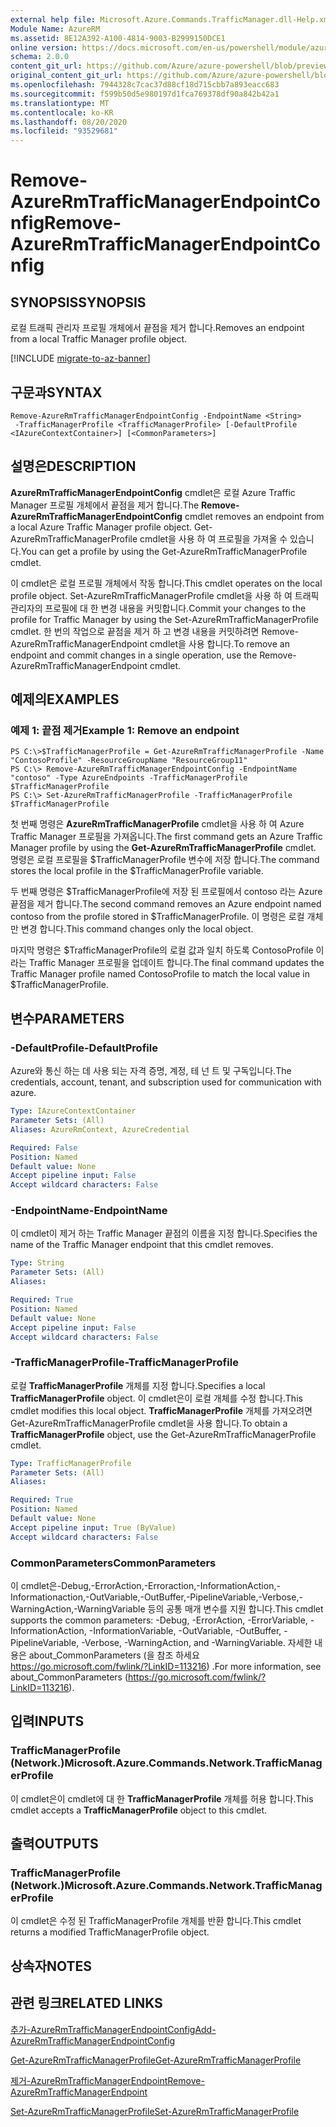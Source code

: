 ```yaml
---
external help file: Microsoft.Azure.Commands.TrafficManager.dll-Help.xml
Module Name: AzureRM
ms.assetid: 8E12A392-A100-4814-9003-B2999150DCE1
online version: https://docs.microsoft.com/en-us/powershell/module/azurerm.trafficmanager/remove-azurermtrafficmanagerendpointconfig
schema: 2.0.0
content_git_url: https://github.com/Azure/azure-powershell/blob/preview/src/ResourceManager/TrafficManager/Commands.TrafficManager2/help/Remove-AzureRmTrafficManagerEndpointConfig.md
original_content_git_url: https://github.com/Azure/azure-powershell/blob/preview/src/ResourceManager/TrafficManager/Commands.TrafficManager2/help/Remove-AzureRmTrafficManagerEndpointConfig.md
ms.openlocfilehash: 7944328c7cac37d88cf18d715cbb7a893eacc683
ms.sourcegitcommit: f599b50d5e980197d1fca769378df90a842b42a1
ms.translationtype: MT
ms.contentlocale: ko-KR
ms.lasthandoff: 08/20/2020
ms.locfileid: "93529681"
---
```

# <span data-ttu-id="c6f7f-101">Remove-AzureRmTrafficManagerEndpointConfig</span><span class="sxs-lookup"><span data-stu-id="c6f7f-101">Remove-AzureRmTrafficManagerEndpointConfig</span></span>

## <span data-ttu-id="c6f7f-102">SYNOPSIS</span><span class="sxs-lookup"><span data-stu-id="c6f7f-102">SYNOPSIS</span></span>
<span data-ttu-id="c6f7f-103">로컬 트래픽 관리자 프로필 개체에서 끝점을 제거 합니다.</span><span class="sxs-lookup"><span data-stu-id="c6f7f-103">Removes an endpoint from a local Traffic Manager profile object.</span></span>

[!INCLUDE [migrate-to-az-banner](../../includes/migrate-to-az-banner.md)]

## <span data-ttu-id="c6f7f-104">구문과</span><span class="sxs-lookup"><span data-stu-id="c6f7f-104">SYNTAX</span></span>

```
Remove-AzureRmTrafficManagerEndpointConfig -EndpointName <String>
 -TrafficManagerProfile <TrafficManagerProfile> [-DefaultProfile <IAzureContextContainer>] [<CommonParameters>]
```

## <span data-ttu-id="c6f7f-105">설명은</span><span class="sxs-lookup"><span data-stu-id="c6f7f-105">DESCRIPTION</span></span>
<span data-ttu-id="c6f7f-106">**AzureRmTrafficManagerEndpointConfig** cmdlet은 로컬 Azure Traffic Manager 프로필 개체에서 끝점을 제거 합니다.</span><span class="sxs-lookup"><span data-stu-id="c6f7f-106">The **Remove-AzureRmTrafficManagerEndpointConfig** cmdlet removes an endpoint from a local Azure Traffic Manager profile object.</span></span>
<span data-ttu-id="c6f7f-107">Get-AzureRmTrafficManagerProfile cmdlet을 사용 하 여 프로필을 가져올 수 있습니다.</span><span class="sxs-lookup"><span data-stu-id="c6f7f-107">You can get a profile by using the Get-AzureRmTrafficManagerProfile cmdlet.</span></span>

<span data-ttu-id="c6f7f-108">이 cmdlet은 로컬 프로필 개체에서 작동 합니다.</span><span class="sxs-lookup"><span data-stu-id="c6f7f-108">This cmdlet operates on the local profile object.</span></span>
<span data-ttu-id="c6f7f-109">Set-AzureRmTrafficManagerProfile cmdlet을 사용 하 여 트래픽 관리자의 프로필에 대 한 변경 내용을 커밋합니다.</span><span class="sxs-lookup"><span data-stu-id="c6f7f-109">Commit your changes to the profile for Traffic Manager by using the Set-AzureRmTrafficManagerProfile cmdlet.</span></span>
<span data-ttu-id="c6f7f-110">한 번의 작업으로 끝점을 제거 하 고 변경 내용을 커밋하려면 Remove-AzureRmTrafficManagerEndpoint cmdlet을 사용 합니다.</span><span class="sxs-lookup"><span data-stu-id="c6f7f-110">To remove an endpoint and commit changes in a single operation, use the Remove-AzureRmTrafficManagerEndpoint cmdlet.</span></span>

## <span data-ttu-id="c6f7f-111">예제의</span><span class="sxs-lookup"><span data-stu-id="c6f7f-111">EXAMPLES</span></span>

### <span data-ttu-id="c6f7f-112">예제 1: 끝점 제거</span><span class="sxs-lookup"><span data-stu-id="c6f7f-112">Example 1: Remove an endpoint</span></span>
```
PS C:\>$TrafficManagerProfile = Get-AzureRmTrafficManagerProfile -Name "ContosoProfile" -ResourceGroupName "ResourceGroup11"
PS C:\> Remove-AzureRmTrafficManagerEndpointConfig -EndpointName "contoso" -Type AzureEndpoints -TrafficManagerProfile $TrafficManagerProfile 
PS C:\> Set-AzureRmTrafficManagerProfile -TrafficManagerProfile $TrafficManagerProfile
```

<span data-ttu-id="c6f7f-113">첫 번째 명령은 **AzureRmTrafficManagerProfile** cmdlet을 사용 하 여 Azure Traffic Manager 프로필을 가져옵니다.</span><span class="sxs-lookup"><span data-stu-id="c6f7f-113">The first command gets an Azure Traffic Manager profile by using the **Get-AzureRmTrafficManagerProfile** cmdlet.</span></span>
<span data-ttu-id="c6f7f-114">명령은 로컬 프로필을 $TrafficManagerProfile 변수에 저장 합니다.</span><span class="sxs-lookup"><span data-stu-id="c6f7f-114">The command stores the local profile in the $TrafficManagerProfile variable.</span></span>

<span data-ttu-id="c6f7f-115">두 번째 명령은 $TrafficManagerProfile에 저장 된 프로필에서 contoso 라는 Azure 끝점을 제거 합니다.</span><span class="sxs-lookup"><span data-stu-id="c6f7f-115">The second command removes an Azure endpoint named contoso from the profile stored in $TrafficManagerProfile.</span></span>
<span data-ttu-id="c6f7f-116">이 명령은 로컬 개체만 변경 합니다.</span><span class="sxs-lookup"><span data-stu-id="c6f7f-116">This command changes only the local object.</span></span>

<span data-ttu-id="c6f7f-117">마지막 명령은 $TrafficManagerProfile의 로컬 값과 일치 하도록 ContosoProfile 이라는 Traffic Manager 프로필을 업데이트 합니다.</span><span class="sxs-lookup"><span data-stu-id="c6f7f-117">The final command updates the Traffic Manager profile named ContosoProfile to match the local value in $TrafficManagerProfile.</span></span>

## <span data-ttu-id="c6f7f-118">변수</span><span class="sxs-lookup"><span data-stu-id="c6f7f-118">PARAMETERS</span></span>

### <span data-ttu-id="c6f7f-119">-DefaultProfile</span><span class="sxs-lookup"><span data-stu-id="c6f7f-119">-DefaultProfile</span></span>
<span data-ttu-id="c6f7f-120">Azure와 통신 하는 데 사용 되는 자격 증명, 계정, 테 넌 트 및 구독입니다.</span><span class="sxs-lookup"><span data-stu-id="c6f7f-120">The credentials, account, tenant, and subscription used for communication with azure.</span></span>

```yaml
Type: IAzureContextContainer
Parameter Sets: (All)
Aliases: AzureRmContext, AzureCredential

Required: False
Position: Named
Default value: None
Accept pipeline input: False
Accept wildcard characters: False
```

### <span data-ttu-id="c6f7f-121">-EndpointName</span><span class="sxs-lookup"><span data-stu-id="c6f7f-121">-EndpointName</span></span>
<span data-ttu-id="c6f7f-122">이 cmdlet이 제거 하는 Traffic Manager 끝점의 이름을 지정 합니다.</span><span class="sxs-lookup"><span data-stu-id="c6f7f-122">Specifies the name of the Traffic Manager endpoint that this cmdlet removes.</span></span>

```yaml
Type: String
Parameter Sets: (All)
Aliases: 

Required: True
Position: Named
Default value: None
Accept pipeline input: False
Accept wildcard characters: False
```

### <span data-ttu-id="c6f7f-123">-TrafficManagerProfile</span><span class="sxs-lookup"><span data-stu-id="c6f7f-123">-TrafficManagerProfile</span></span>
<span data-ttu-id="c6f7f-124">로컬 **TrafficManagerProfile** 개체를 지정 합니다.</span><span class="sxs-lookup"><span data-stu-id="c6f7f-124">Specifies a local **TrafficManagerProfile** object.</span></span>
<span data-ttu-id="c6f7f-125">이 cmdlet은이 로컬 개체를 수정 합니다.</span><span class="sxs-lookup"><span data-stu-id="c6f7f-125">This cmdlet modifies this local object.</span></span>
<span data-ttu-id="c6f7f-126">**TrafficManagerProfile** 개체를 가져오려면 Get-AzureRmTrafficManagerProfile cmdlet을 사용 합니다.</span><span class="sxs-lookup"><span data-stu-id="c6f7f-126">To obtain a **TrafficManagerProfile** object, use the Get-AzureRmTrafficManagerProfile cmdlet.</span></span>

```yaml
Type: TrafficManagerProfile
Parameter Sets: (All)
Aliases: 

Required: True
Position: Named
Default value: None
Accept pipeline input: True (ByValue)
Accept wildcard characters: False
```

### <span data-ttu-id="c6f7f-127">CommonParameters</span><span class="sxs-lookup"><span data-stu-id="c6f7f-127">CommonParameters</span></span>
<span data-ttu-id="c6f7f-128">이 cmdlet은-Debug,-ErrorAction,-Erroraction,-InformationAction,-Informationaction,-OutVariable,-OutBuffer,-PipelineVariable,-Verbose,-WarningAction,-WarningVariable 등의 공통 매개 변수를 지원 합니다.</span><span class="sxs-lookup"><span data-stu-id="c6f7f-128">This cmdlet supports the common parameters: -Debug, -ErrorAction, -ErrorVariable, -InformationAction, -InformationVariable, -OutVariable, -OutBuffer, -PipelineVariable, -Verbose, -WarningAction, and -WarningVariable.</span></span> <span data-ttu-id="c6f7f-129">자세한 내용은 about_CommonParameters (을 참조 하세요 https://go.microsoft.com/fwlink/?LinkID=113216) .</span><span class="sxs-lookup"><span data-stu-id="c6f7f-129">For more information, see about_CommonParameters (https://go.microsoft.com/fwlink/?LinkID=113216).</span></span>

## <span data-ttu-id="c6f7f-130">입력</span><span class="sxs-lookup"><span data-stu-id="c6f7f-130">INPUTS</span></span>

### <span data-ttu-id="c6f7f-131">TrafficManagerProfile (Network.)</span><span class="sxs-lookup"><span data-stu-id="c6f7f-131">Microsoft.Azure.Commands.Network.TrafficManagerProfile</span></span>
<span data-ttu-id="c6f7f-132">이 cmdlet은이 cmdlet에 대 한 **TrafficManagerProfile** 개체를 허용 합니다.</span><span class="sxs-lookup"><span data-stu-id="c6f7f-132">This cmdlet accepts a **TrafficManagerProfile** object to this cmdlet.</span></span>

## <span data-ttu-id="c6f7f-133">출력</span><span class="sxs-lookup"><span data-stu-id="c6f7f-133">OUTPUTS</span></span>

### <span data-ttu-id="c6f7f-134">TrafficManagerProfile (Network.)</span><span class="sxs-lookup"><span data-stu-id="c6f7f-134">Microsoft.Azure.Commands.Network.TrafficManagerProfile</span></span>
<span data-ttu-id="c6f7f-135">이 cmdlet은 수정 된 TrafficManagerProfile 개체를 반환 합니다.</span><span class="sxs-lookup"><span data-stu-id="c6f7f-135">This cmdlet returns a modified TrafficManagerProfile object.</span></span>

## <span data-ttu-id="c6f7f-136">상속자</span><span class="sxs-lookup"><span data-stu-id="c6f7f-136">NOTES</span></span>

## <span data-ttu-id="c6f7f-137">관련 링크</span><span class="sxs-lookup"><span data-stu-id="c6f7f-137">RELATED LINKS</span></span>

[<span data-ttu-id="c6f7f-138">추가-AzureRmTrafficManagerEndpointConfig</span><span class="sxs-lookup"><span data-stu-id="c6f7f-138">Add-AzureRmTrafficManagerEndpointConfig</span></span>](./Add-AzureRmTrafficManagerEndpointConfig.md)

[<span data-ttu-id="c6f7f-139">Get-AzureRmTrafficManagerProfile</span><span class="sxs-lookup"><span data-stu-id="c6f7f-139">Get-AzureRmTrafficManagerProfile</span></span>](./Get-AzureRmTrafficManagerProfile.md)

[<span data-ttu-id="c6f7f-140">제거-AzureRmTrafficManagerEndpoint</span><span class="sxs-lookup"><span data-stu-id="c6f7f-140">Remove-AzureRmTrafficManagerEndpoint</span></span>](./Remove-AzureRmTrafficManagerEndpoint.md)

[<span data-ttu-id="c6f7f-141">Set-AzureRmTrafficManagerProfile</span><span class="sxs-lookup"><span data-stu-id="c6f7f-141">Set-AzureRmTrafficManagerProfile</span></span>](./Set-AzureRmTrafficManagerProfile.md)


